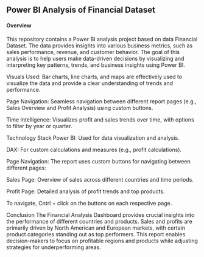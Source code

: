## Power BI Analysis of Financial  Dataset
#### Overview
This repository contains a Power BI analysis project based on data Financial Dataset. The data provides insights into various business metrics, such as sales performance, revenue, and customer behavior. The goal of this analysis is to help users make data-driven decisions by visualizing and interpreting key patterns, trends, and business insights using Power BI.

Visuals Used: Bar charts, line charts, and maps are effectively used to visualize the data and provide a clear understanding of trends and performance.

Page Navigation: Seamless navigation between different report pages (e.g., Sales Overview and Profit Analysis) using custom buttons.

Time Intelligence: Visualizes profit and sales trends over time, with options to filter by year or quarter.

Technology Stack
Power BI: Used for data visualization and analysis.

DAX: For custom calculations and measures (e.g., profit calculations).

Page Navigation:
The report uses custom buttons for navigating between different pages:

Sales Page: Overview of sales across different countries and time periods.

Profit Page: Detailed analysis of profit trends and top products.

To navigate, Cntrl + click on the buttons on each respective page.

Conclusion
The Financial Analysis Dashboard provides crucial insights into the performance of different countries and products. Sales and profits are primarily driven by North American and European markets, with certain product categories standing out as top performers. This report enables decision-makers to focus on profitable regions and products while adjusting strategies for underperforming areas.
